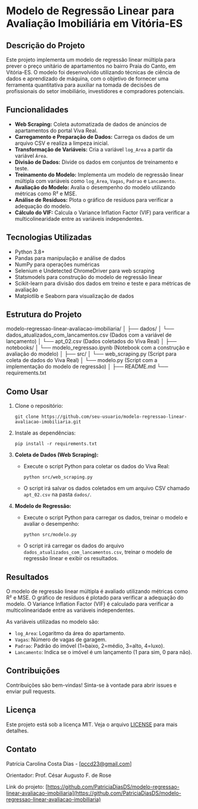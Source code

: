 # Modelo de Regressão Linear para Avaliação Imobiliária em Vitória-ES

## Descrição do Projeto

Este projeto implementa um modelo de regressão linear múltipla para prever o preço unitário de apartamentos no bairro Praia do Canto, em Vitória-ES. O modelo foi desenvolvido utilizando técnicas de ciência de dados e aprendizado de máquina, com o objetivo de fornecer uma ferramenta quantitativa para auxiliar na tomada de decisões de profissionais do setor imobiliário, investidores e compradores potenciais.

## Funcionalidades

-   **Web Scraping:** Coleta automatizada de dados de anúncios de apartamentos do portal Viva Real.
-   **Carregamento e Preparação de Dados:** Carrega os dados de um arquivo CSV e realiza a limpeza inicial.
-   **Transformação de Variáveis:** Cria a variável `log_Area` a partir da variável `Área`.
-   **Divisão de Dados:** Divide os dados em conjuntos de treinamento e teste.
-   **Treinamento do Modelo:** Implementa um modelo de regressão linear múltipla com variáveis como `log_Area`, `Vagas`, `Padrao` e `Lancamento`.
-   **Avaliação do Modelo:** Avalia o desempenho do modelo utilizando métricas como R² e MSE.
-   **Análise de Resíduos:** Plota o gráfico de resíduos para verificar a adequação do modelo.
-   **Cálculo do VIF:** Calcula o Variance Inflation Factor (VIF) para verificar a multicolinearidade entre as variáveis independentes.

## Tecnologias Utilizadas

-   Python 3.8+
-   Pandas para manipulação e análise de dados
-   NumPy para operações numéricas
-   Selenium e Undetected ChromeDriver para web scraping
-   Statsmodels para construção do modelo de regressão linear
-   Scikit-learn para divisão dos dados em treino e teste e para métricas de avaliação
-   Matplotlib e Seaborn para visualização de dados

## Estrutura do Projeto

modelo-regressao-linear-avaliacao-imobiliaria/ │ ├── dados/ │ └── dados_atualizados_com_lancamentos.csv (Dados com a variável de lançamento) │ └── apt_02.csv (Dados coletados do Viva Real) │ ├── notebooks/ │ └── modelo_regressao.ipynb (Notebook com a construção e avaliação do modelo) │ ├── src/ │ └── web_scraping.py (Script para coleta de dados do Viva Real) │ └── modelo.py (Script com a implementação do modelo de regressão) │ ├── README.md └── requirements.txt

## Como Usar

1.  Clone o repositório:

    ```
    git clone https://github.com/seu-usuario/modelo-regressao-linear-avaliacao-imobiliaria.git
    ```

2.  Instale as dependências:

    ```
    pip install -r requirements.txt
    ```

3.  **Coleta de Dados (Web Scraping):**
    -   Execute o script Python para coletar os dados do Viva Real:

        ```
        python src/web_scraping.py
        ```

    -   O script irá salvar os dados coletados em um arquivo CSV chamado `apt_02.csv` na pasta `dados/`.

4.  **Modelo de Regressão:**
    -   Execute o script Python para carregar os dados, treinar o modelo e avaliar o desempenho:

        ```
        python src/modelo.py
        ```

    -   O script irá carregar os dados do arquivo `dados_atualizados_com_lancamentos.csv`, treinar o modelo de regressão linear e exibir os resultados.

## Resultados

O modelo de regressão linear múltipla é avaliado utilizando métricas como R² e MSE. O gráfico de resíduos é plotado para verificar a adequação do modelo. O Variance Inflation Factor (VIF) é calculado para verificar a multicolinearidade entre as variáveis independentes.

As variáveis utilizadas no modelo são:

-   `log_Area`: Logaritmo da área do apartamento.
-   `Vagas`: Número de vagas de garagem.
-   `Padrao`: Padrão do imóvel (1=baixo, 2=médio, 3=alto, 4=luxo).
-   `Lancamento`: Indica se o imóvel é um lançamento (1 para sim, 0 para não).

## Contribuições

Contribuições são bem-vindas! Sinta-se à vontade para abrir issues e enviar pull requests.

## Licença

Este projeto está sob a licença MIT. Veja o arquivo [LICENSE](LICENSE) para mais detalhes.

## Contato

Patrícia Carolina Costa Dias - [pccd23@gmail.com]

Orientador: Prof. César Augusto F. de Rose

Link do projeto: [https://github.com/PatriciaDiasDS/modelo-regressao-linear-avaliacao-imobiliaria](https://github.com/PatriciaDiasDS/modelo-regressao-linear-avaliacao-imobiliaria)


